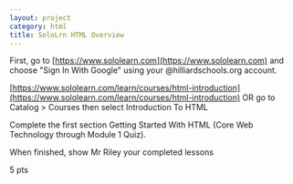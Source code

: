 ```yaml
---
layout: project
category: html
title: SoloLrn HTML Overview
---
```


First, go to [https://www.sololearn.com](https://www.sololearn.com) and choose "Sign In With Google" using your @hilliardschools.org account.

[https://www.sololearn.com/learn/courses/html-introduction](https://www.sololearn.com/learn/courses/html-introduction) OR go to Catalog > Courses then select Introduction To HTML

Complete the first section Getting Started With HTML (Core Web Technology through Module 1 Quiz). 

When finished, show Mr Riley your completed lessons

5 pts
